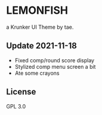 # LEMONFISH
a Krunker UI Theme by tae.

## Update 2021-11-18

- Fixed comp/round score display
- Stylized comp menu screen a bit
- Ate some crayons

## License

GPL 3.0

